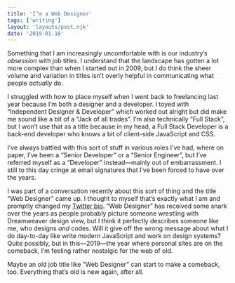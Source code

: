 ```yaml
---
title: 'I’m a Web Designer'
tags: ['writing'] 
layout: 'layouts/post.njk'
date: '2019-01-18'
---
```


Something that I am increasingly uncomfortable with is our industry’s _obsession_ with job titles. I understand that the landscape has gotten a lot more complex than when I started out in 2009, but I do think the sheer volume and variation in titles isn’t overly helpful in communicating what people _actually_ do.

I struggled with how to place myself when I went back to freelancing last year because I’m both a designer and a developer. I toyed with “Independent Designer & Developer” which worked out alright but did make me sound like a bit of a “Jack of all trades”. I’m also technically “Full Stack”, but I won’t use that as a title because in my head, a Full Stack Developer is a back-end developer who knows a bit of client-side JavaScript and CSS.

I’ve always battled with this sort of stuff in various roles I’ve had, where on paper, I’ve been a “Senior Developer” or a “Senior Engineer”, but I’ve referred myself as a “Developer” instead—mainly out of embarrassment. I still to this day cringe at email signatures that I’ve been forced to have over the years.

I was part of a conversation recently about this sort of thing and the title “Web Designer” came up. I thought to myself that’s exactly what I am and promptly changed my [Twitter bio](https://twitter.com/andybelldesign). “Web Designer” has received some snark over the years as people probably picture someone wrestling with Dreamweaver design view, but I think it perfectly describes someone like me, who designs _and_ codes. Will it give off the wrong message about what I do day-to-day like write modern JavaScript and work on design systems? Quite possibly, but in this—2019—the year where personal sites are on the comeback, I’m feeling rather nostalgic for the web of old. 

Maybe an old job title like “Web Designer” can start to make a comeback, too. Everything that’s old is new again, after all.